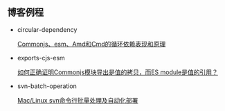 ## 博客例程

- circular-dependency
  
  [Commonjs、esm、Amd和Cmd的循环依赖表现和原理](https://www.jianshu.com/p/ba0faf79c167)

- exports-cjs-esm

  [如何正确证明Commonjs模块导出是值的拷贝，而ES module是值的引用？](https://www.jianshu.com/p/1cfc5673e61d)

- svn-batch-operation

  [Mac/Linux svn命令行批量处理及自动化部署](https://www.jianshu.com/p/b8be14bfe087)